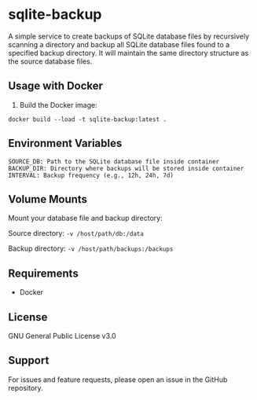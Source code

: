 # sqlite-backup

A simple service to create backups of SQLite database files by recursively scanning a directory and backup all SQLite database files found to a specified backup directory. It will maintain the same directory structure as the source database files.

## Usage with Docker

1. Build the Docker image:

```docker build --load -t sqlite-backup:latest .```


## Environment Variables
```
SOURCE_DB: Path to the SQLite database file inside container
BACKUP_DIR: Directory where backups will be stored inside container
INTERVAL: Backup frequency (e.g., 12h, 24h, 7d)
```
## Volume Mounts
Mount your database file and backup directory:

Source directory: ```-v /host/path/db:/data```

Backup directory: ```-v /host/path/backups:/backups```

## Requirements
* Docker

## License
GNU General Public License v3.0

## Support
For issues and feature requests, please open an issue in the GitHub repository.